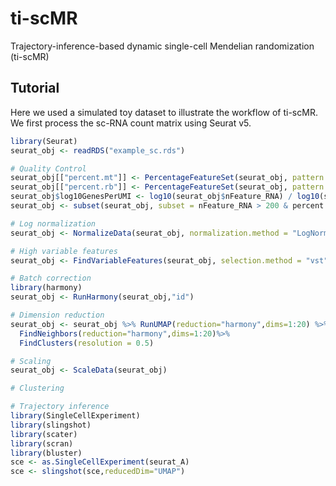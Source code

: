 # ti-scMR

Trajectory-inference-based dynamic single-cell Mendelian randomization (ti-scMR)

## Tutorial
Here we used a simulated toy dataset to illustrate the workflow of ti-scMR. We first process the sc-RNA count matrix using Seurat v5.
```R
library(Seurat)
seurat_obj <- readRDS("example_sc.rds")

# Quality Control
seurat_obj[["percent.mt"]] <- PercentageFeatureSet(seurat_obj, pattern = "^MT-",assay = 'RNA')
seurat_obj[["percent.rb"]] <- PercentageFeatureSet(seurat_obj, pattern = "^RP[SL]",assay = 'RNA')
seurat_obj$log10GenesPerUMI <- log10(seurat_obj$nFeature_RNA) / log10(seurat_obj$nCount_RNA)
seurat_obj <- subset(seurat_obj, subset = nFeature_RNA > 200 & percent.mt < 5 & percent.rb < 5)  #nUMI = nCount_RNA,nGene = nFeature_RNA

# Log normalization
seurat_obj <- NormalizeData(seurat_obj, normalization.method = "LogNormalize")

# High variable features
seurat_obj <- FindVariableFeatures(seurat_obj, selection.method = "vst", nfeatures = 3000)

# Batch correction
library(harmony)
seurat_obj <- RunHarmony(seurat_obj,"id")

# Dimension reduction
seurat_obj <- seurat_obj %>% RunUMAP(reduction="harmony",dims=1:20) %>%
  FindNeighbors(reduction="harmony",dims=1:20)%>%
  FindClusters(resolution = 0.5)

# Scaling
seurat_obj <- ScaleData(seurat_obj)

# Clustering

# Trajectory inference
library(SingleCellExperiment)
library(slingshot)
library(scater)
library(scran)
library(bluster)
sce <- as.SingleCellExperiment(seurat_A)
sce <- slingshot(sce,reducedDim="UMAP")
```
